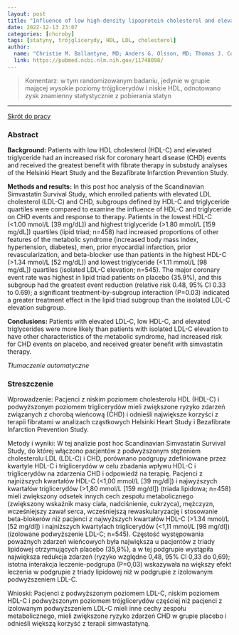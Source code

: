 ```yaml
---
layout: post
title: "Influence of low high-density lipoprotein cholesterol and elevated triglyceride on coronary heart disease events and response to simvastatin therapy in 4S "
date: 2022-12-13 23:07
categories: [choroby]
tags: [statyny, trójglicerydy, HDL, LDL, cholesterol]
author:
  name: "Christie M. Ballantyne, MD; Anders G. Olsson, MD; Thomas J. Cook, MS; Michele F. Mercuri, MD; Terje R. Pedersen, MD; John Kjekshus, MD; for the Scandinavian Simvastatin Survival Study (4S) Group"
  link: https://pubmed.ncbi.nlm.nih.gov/11748098/
---
```


> Komentarz: w tym randomizowanym badaniu, jedynie w grupie mającej wysokie poziomy trójglicerydów i niskie HDL, odnotowano zysk znamienny statystycznie z pobierania statyn
> 
<hr>

[Skrót do pracy](https://pubmed.ncbi.nlm.nih.gov/11748098/) 

### Abstract
**Background:** Patients with low HDL cholesterol (HDL-C) and elevated triglyceride had an increased risk for coronary heart disease (CHD) events and received the greatest benefit with fibrate therapy in substudy analyses of the Helsinki Heart Study and the Bezafibrate Infarction Prevention Study.

**Methods and results:** In this post hoc analysis of the Scandinavian Simvastatin Survival Study, which enrolled patients with elevated LDL cholesterol (LDL-C) and CHD, subgroups defined by HDL-C and triglyceride quartiles were compared to examine the influence of HDL-C and triglyceride on CHD events and response to therapy. Patients in the lowest HDL-C (<1.00 mmol/L [39 mg/dL]) and highest triglyceride (>1.80 mmol/L [159 mg/dL]) quartiles (lipid triad; n=458) had increased proportions of other features of the metabolic syndrome (increased body mass index, hypertension, diabetes), men, prior myocardial infarction, prior revascularization, and beta-blocker use than patients in the highest HDL-C (>1.34 mmol/L [52 mg/dL]) and lowest triglyceride (<1.11 mmol/L [98 mg/dL]) quartiles (isolated LDL-C elevation; n=545). The major coronary event rate was highest in lipid triad patients on placebo (35.9%), and this subgroup had the greatest event reduction (relative risk 0.48, 95% CI 0.33 to 0.69); a significant treatment-by-subgroup interaction (P=0.03) indicated a greater treatment effect in the lipid triad subgroup than the isolated LDL-C elevation subgroup.

**Conclusions:** Patients with elevated LDL-C, low HDL-C, and elevated triglycerides were more likely than patients with isolated LDL-C elevation to have other characteristics of the metabolic syndrome, had increased risk for CHD events on placebo, and received greater benefit with simvastatin therapy.

*Tłumaczenie automatyczne*

### Streszczenie
Wprowadzenie: Pacjenci z niskim poziomem cholesterolu HDL (HDL-C) i podwyższonym poziomem triglicerydów mieli zwiększone ryzyko zdarzeń związanych z chorobą wieńcową (CHD) i odnieśli największe korzyści z terapii fibratami w analizach cząstkowych Helsinki Heart Study i Bezafibrate Infarction Prevention Study.  
  
Metody i wyniki: W tej analizie post hoc Scandinavian Simvastatin Survival Study, do której włączono pacjentów z podwyższonym stężeniem cholesterolu LDL (LDL-C) i CHD, porównano podgrupy zdefiniowane przez kwartyle HDL-C i triglicerydów w celu zbadania wpływu HDL-C i triglicerydów na zdarzenia CHD i odpowiedź na terapię. Pacjenci z najniższych kwartałów HDL-C (<1,00 mmol/L [39 mg/dl]) i najwyższych kwartałów triglicerydów (>1,80 mmol/L [159 mg/dl]) (triada lipidowa; n=458) mieli zwiększony odsetek innych cech zespołu metabolicznego (zwiększony wskaźnik masy ciała, nadciśnienie, cukrzyca), mężczyzn, wcześniejszy zawał serca, wcześniejszą rewaskularyzację i stosowanie beta-blokerów niż pacjenci z najwyższych kwartałów HDL-C (>1.34 mmol/L [52 mg/dl]) i najniższych kwartylach triglicerydów (<1,11 mmol/L [98 mg/dl]) (izolowane podwyższenie LDL-C; n=545). Częstość występowania poważnych zdarzeń wieńcowych była największa u pacjentów z triady lipidowej otrzymujących placebo (35,9%), a w tej podgrupie wystąpiła największa redukcja zdarzeń (ryzyko względne 0,48, 95% CI 0,33 do 0,69); istotna interakcja leczenie-podgrupa (P=0,03) wskazywała na większy efekt leczenia w podgrupie z triady lipidowej niż w podgrupie z izolowanym podwyższeniem LDL-C.  
  
Wnioski: Pacjenci z podwyższonym poziomem LDL-C, niskim poziomem HDL-C i podwyższonym poziomem trójglicerydów częściej niż pacjenci z izolowanym podwyższeniem LDL-C mieli inne cechy zespołu metabolicznego, mieli zwiększone ryzyko zdarzeń CHD w grupie placebo i odnieśli większą korzyść z terapii simwastatyną.